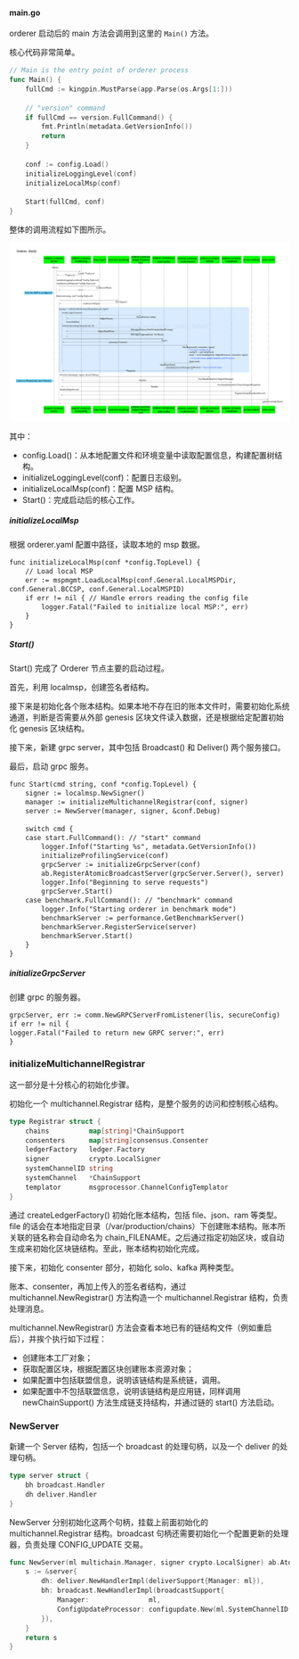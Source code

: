 #### main.go

orderer 启动后的 main 方法会调用到这里的 `Main()` 方法。

核心代码非常简单。

```go
// Main is the entry point of orderer process
func Main() {
    fullCmd := kingpin.MustParse(app.Parse(os.Args[1:]))

    // "version" command
    if fullCmd == version.FullCommand() {
        fmt.Println(metadata.GetVersionInfo())
        return
    }

    conf := config.Load()
    initializeLoggingLevel(conf)
    initializeLocalMsp(conf)

    Start(fullCmd, conf)
}
```

整体的调用流程如下图所示。

![orderer.common.server 包中的 Main\(\) 方法](../../_images/orderer_common_server_Start.png)

其中：

* config.Load\(\)：从本地配置文件和环境变量中读取配置信息，构建配置树结构。
* initializeLoggingLevel\(conf\)：配置日志级别。
* initializeLocalMsp\(conf\)：配置 MSP 结构。
* Start\(\)：完成启动后的核心工作。

##### initializeLocalMsp

根据 orderer.yaml 配置中路径，读取本地的 msp 数据。

```golang
func initializeLocalMsp(conf *config.TopLevel) {
    // Load local MSP
    err := mspmgmt.LoadLocalMsp(conf.General.LocalMSPDir, conf.General.BCCSP, conf.General.LocalMSPID)
    if err != nil { // Handle errors reading the config file
        logger.Fatal("Failed to initialize local MSP:", err)
    }
}
```

##### Start\(\)

Start\(\) 完成了 Orderer 节点主要的启动过程。

首先，利用 localmsp，创建签名者结构。

接下来是初始化各个账本结构。如果本地不存在旧的账本文件时，需要初始化系统通道，判断是否需要从外部 genesis 区块文件读入数据，还是根据给定配置初始化 genesis 区块结构。

接下来，新建 grpc server，其中包括 Broadcast\(\) 和 Deliver\(\) 两个服务接口。

最后，启动 grpc 服务。

```golang
func Start(cmd string, conf *config.TopLevel) {
    signer := localmsp.NewSigner()
    manager := initializeMultichannelRegistrar(conf, signer)
    server := NewServer(manager, signer, &conf.Debug)

    switch cmd {
    case start.FullCommand(): // "start" command
        logger.Infof("Starting %s", metadata.GetVersionInfo())
        initializeProfilingService(conf)
        grpcServer := initializeGrpcServer(conf)
        ab.RegisterAtomicBroadcastServer(grpcServer.Server(), server)
        logger.Info("Beginning to serve requests")
        grpcServer.Start()
    case benchmark.FullCommand(): // "benchmark" command
        logger.Info("Starting orderer in benchmark mode")
        benchmarkServer := performance.GetBenchmarkServer()
        benchmarkServer.RegisterService(server)
        benchmarkServer.Start()
    }
}
```

##### initializeGrpcServer

创建 grpc 的服务器。

```golang
grpcServer, err := comm.NewGRPCServerFromListener(lis, secureConfig)
if err != nil {
logger.Fatal("Failed to return new GRPC server:", err)
}
```

### initializeMultichannelRegistrar

这一部分是十分核心的初始化步骤。

初始化一个 multichannel.Registrar 结构，是整个服务的访问和控制核心结构。

```go
type Registrar struct {
    chains          map[string]*ChainSupport
    consenters      map[string]consensus.Consenter
    ledgerFactory   ledger.Factory
    signer          crypto.LocalSigner
    systemChannelID string
    systemChannel   *ChainSupport
    templator       msgprocessor.ChannelConfigTemplator
}
```

通过 createLedgerFactory\(\) 初始化账本结构，包括 file、json、ram 等类型。file 的话会在本地指定目录（/var/production/chains）下创建账本结构。账本所关联的链名称会自动命名为 chain\_FILENAME。之后通过指定初始区块，或自动生成来初始化区块链结构。至此，账本结构初始化完成。

接下来，初始化 consenter 部分，初始化 solo、kafka 两种类型。

账本、consenter，再加上传入的签名者结构，通过 multichannel.NewRegistrar\(\) 方法构造一个 multichannel.Registrar 结构，负责处理消息。

multichannel.NewRegistrar\(\) 方法会查看本地已有的链结构文件（例如重启后），并挨个执行如下过程：

* 创建账本工厂对象；
* 获取配置区块，根据配置区块创建账本资源对象；
* 如果配置中包括联盟信息，说明该链结构是系统链，调用。
* 如果配置中不包括联盟信息，说明该链结构是应用链，同样调用 newChainSupport\(\) 方法生成链支持结构，并通过链的 start\(\) 方法启动。

### NewServer

新建一个 Server 结构，包括一个 broadcast 的处理句柄，以及一个 deliver 的处理句柄。

```go
type server struct {
    bh broadcast.Handler
    dh deliver.Handler
}
```

NewServer 分别初始化这两个句柄，挂载上前面初始化的 multichannel.Registrar 结构。broadcast 句柄还需要初始化一个配置更新的处理器，负责处理 CONFIG\_UPDATE 交易。

```go
func NewServer(ml multichain.Manager, signer crypto.LocalSigner) ab.AtomicBroadcastServer {
    s := &server{
        dh: deliver.NewHandlerImpl(deliverSupport{Manager: ml}),
        bh: broadcast.NewHandlerImpl(broadcastSupport{
            Manager:               ml,
            ConfigUpdateProcessor: configupdate.New(ml.SystemChannelID(), configUpdateSupport{Manager: ml}, signer),
        }),
    }
    return s
}
```



